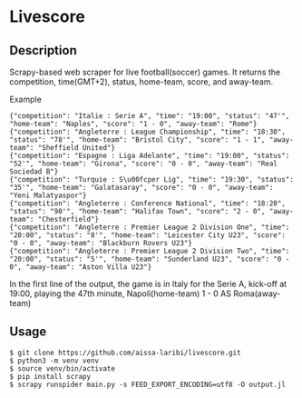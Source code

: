 # Livescore

## Description

Scrapy-based web scraper for live football(soccer) games. It returns the competition, time(GMT+2), status, home-team, score, and away-team.

Example

```
{"competition": "Italie : Serie A", "time": "19:00", "status": "47'", "home-team": "Naples", "score": "1 - 0", "away-team": "Rome"}
{"competition": "Angleterre : League Championship", "time": "18:30", "status": "78'", "home-team": "Bristol City", "score": "1 - 1", "away-team": "Sheffield United"}
{"competition": "Espagne : Liga Adelante", "time": "19:00", "status": "52'", "home-team": "Girona", "score": "0 - 0", "away-team": "Real Sociedad B"}
{"competition": "Turquie : S\u00fcper Lig", "time": "19:30", "status": "35'", "home-team": "Galatasaray", "score": "0 - 0", "away-team": "Yeni Malatyaspor"}
{"competition": "Angleterre : Conference National", "time": "18:20", "status": "90'", "home-team": "Halifax Town", "score": "2 - 0", "away-team": "Chesterfield"}
{"competition": "Angleterre : Premier League 2 Division One", "time": "20:00", "status": "8'", "home-team": "Leicester City U23", "score": "0 - 0", "away-team": "Blackburn Rovers U23"}
{"competition": "Angleterre : Premier League 2 Division Two", "time": "20:00", "status": "5'", "home-team": "Sunderland U23", "score": "0 - 0", "away-team": "Aston Villa U23"}
```

In the first line of the output, the game is in Italy for the Serie A, kick-off at 19:00, playing the 47th minute, Napoli(home-team) 1 - 0 AS Roma(away-team)

## Usage


```
$ git clone https://github.com/aissa-laribi/livescore.git
$ python3 -m venv venv
$ source venv/bin/activate
$ pip install scrapy
$ scrapy runspider main.py -s FEED_EXPORT_ENCODING=utf8 -O output.jl
```
